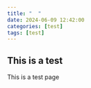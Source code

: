 ```yaml
---
title: "  "
date: 2024-06-09 12:42:00
categories: [test]
tags: [test]
---
```


## This is a test

This is a test page